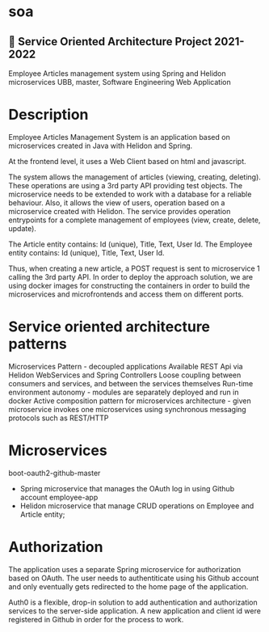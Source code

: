 # soa
## 📝 Service Oriented Architecture Project 2021-2022
Employee Articles management system using Spring and Helidon microservices
UBB, master, Software Engineering
Web Application


# Description
Employee Articles Management System is an application based on microservices created in Java with Helidon and Spring.

At the frontend level, it uses a Web Client based on html and javascript.

The system allows the management of articles (viewing, creating, deleting). These operations are using a 3rd party API providing test objects. The microservice needs to be extended to work with a database for a reliable behaviour.
Also, it allows the view of users, operation based on a microservice created with Helidon. The service provides operation entrypoints for a complete management of employees (view, create, delete, update).

The Article entity contains: Id (unique), Title, Text, User Id.
The Employee entity contains: Id (unique), Title, Text, User Id.

Thus, when creating a new article, a POST request is sent to microservice 1 calling the 3rd party API.
In order to deploy the approach solution, we are using docker images for constructing the containers in order to build the microservices and microfrontends and access them on different ports.

# Service oriented architecture patterns
Microservices Pattern - decoupled applications
Available REST Api via Helidon WebServices and Spring Controllers
Loose coupling between consumers and services, and between the services themselves
Run-time environment autonomy - modules are separately deployed and run in docker
Active composition pattern for microservices architecture - given microservice invokes one microservices using synchronous messaging protocols such as REST/HTTP

# Microservices
boot-oauth2-github-master
  - Spring microservice that manages the OAuth log in using Github account
employee-app
  - Helidon microservice that manage CRUD operations on Employee and Article entity;

# Authorization
The application uses a separate Spring microservice for authorization based on OAuth.
The user needs to authentiticate using his Github account and only eventually gets redirected to the home page of the application.

Auth0 is a flexible, drop-in solution to add authentication and authorization services to the server-side application.
A new application and client id were registered in Github in order for the process to work.
